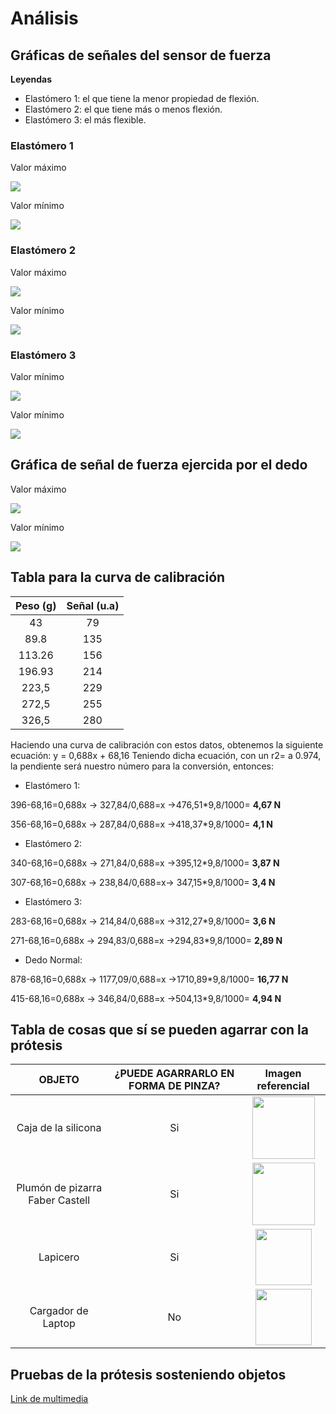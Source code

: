 # Análisis

## Gráficas de señales del sensor de fuerza

**Leyendas**

- Elastómero 1: el que tiene la menor propiedad de flexión.
- Elastómero 2: el que tiene más o menos flexión.
- Elastómero 3: el más flexible.

### Elastómero 1

Valor máximo

<img src="https://github.com/Adriana-28/Repositorio_grupo_13/blob/main/Im%C3%A1genes/Captura%20de%20pantalla%202023-11-24%20002247.png?raw=true">

Valor mínimo

<img src="https://github.com/Adriana-28/Repositorio_grupo_13/blob/main/Im%C3%A1genes/Captura%20de%20pantalla%202023-11-24%20002322.png?raw=true">

### Elastómero 2

Valor máximo

<img src="https://github.com/Adriana-28/Repositorio_grupo_13/blob/main/Im%C3%A1genes/Captura%20de%20pantalla%202023-11-24%20002332.png?raw=true">

Valor mínimo

<img src="https://github.com/Adriana-28/Repositorio_grupo_13/blob/main/Im%C3%A1genes/Captura%20de%20pantalla%202023-11-24%20002338.png?raw=true">

### Elastómero 3

Valor mínimo

<img src="https://github.com/Adriana-28/Repositorio_grupo_13/blob/main/Im%C3%A1genes/Captura%20de%20pantalla%202023-11-24%20002348.png?raw=true">

Valor mínimo

<img src="https://github.com/Adriana-28/Repositorio_grupo_13/blob/main/Im%C3%A1genes/Captura%20de%20pantalla%202023-11-24%20002356.png?raw=true">

## Gráfica de señal de fuerza ejercida por el dedo

Valor máximo

<img src="https://github.com/Adriana-28/Repositorio_grupo_13/blob/main/Im%C3%A1genes/Captura%20de%20pantalla%202023-11-24%20002407.png?raw=true">

Valor mínimo

<img src="https://github.com/Adriana-28/Repositorio_grupo_13/blob/main/Im%C3%A1genes/Captura%20de%20pantalla%202023-11-24%20002449.png?raw=true">

## Tabla para la curva de calibración

|Peso (g)| Señal (u.a)|
| :--: | :---: |
|43|79|
|89.8|135|
|113.26|156|
|196.93|214|
|223,5|229|
|272,5|255|
|326,5|280|

Haciendo una curva de calibración con estos datos, obtenemos la siguiente ecuación:
y = 0,688x + 68,16
Teniendo dicha ecuación, con un r2= a 0.974, la pendiente será nuestro número para la conversión, entonces:

- Elastómero 1:
  
396-68,16=0,688x → 327,84/0,688=x →476,51*9,8/1000= **4,67 N**
  
356-68,16=0,688x → 287,84/0,688=x →418,37*9,8/1000= **4,1  N**
  
- Elastómero 2:
  
340-68,16=0,688x → 271,84/0,688=x →395,12*9,8/1000= **3,87 N**
  
307-68,16=0,688x → 238,84/0,688=x→ 347,15*9,8/1000= **3,4 N**
  
- Elastómero 3:
  
283-68,16=0,688x → 214,84/0,688=x →312,27*9,8/1000= **3,6 N**

271-68,16=0,688x → 294,83/0,688=x →294,83*9,8/1000= **2,89 N**
  
- Dedo Normal:
  
878-68,16=0,688x → 1177,09/0,688=x →1710,89*9,8/1000= **16,77 N**
  
415-68,16=0,688x → 346,84/0,688=x →504,13*9,8/1000= **4,94 N**

## Tabla de cosas que sí se pueden agarrar con la prótesis

|OBJETO|¿PUEDE AGARRARLO EN FORMA DE PINZA?| Imagen referencial |
| :--: | :---: | :--: |
|Caja de la silicona| Si| <img height="100px;" src="https://github.com/Adriana-28/Repositorio_grupo_13/blob/main/Im%C3%A1genes/WhatsApp%20Image%202023-11-24%20at%2001.34.27%20(1).jpeg?raw=true"> |
|Plumón de pizarra Faber Castell| Si| <img height="100px;" src="https://github.com/Adriana-28/Repositorio_grupo_13/blob/main/Im%C3%A1genes/WhatsApp%20Image%202023-11-24%20at%2001.34.27.jpeg?raw=true"> |
|Lapicero|Si| <img height="90px;" src="https://github.com/Adriana-28/Repositorio_grupo_13/blob/main/Im%C3%A1genes/WhatsApp%20Image%202023-11-24%20at%2001.34.27%20(2).jpeg?raw=true">|
|Cargador de Laptop|No| <img height="90px;" src="https://github.com/Adriana-28/Repositorio_grupo_13/blob/main/Im%C3%A1genes/WhatsApp%20Image%202023-11-24%20at%2001.34.28.jpeg?raw=true"> |

## Pruebas de la prótesis sosteniendo objetos

[Link de multimedia](https://drive.google.com/drive/folders/1ylTTBGORAo1_QkyFgVd90WSjdjrfjHgY)


